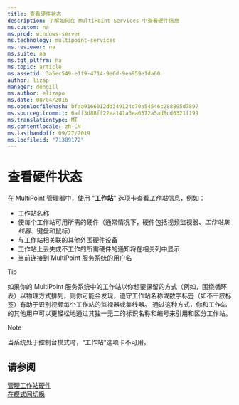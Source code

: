 ```yaml
---
title: 查看硬件状态
description: 了解如何在 MultiPoint Services 中查看硬件信息
ms.custom: na
ms.prod: windows-server
ms.technology: multipoint-services
ms.reviewer: na
ms.suite: na
ms.tgt_pltfrm: na
ms.topic: article
ms.assetid: 3a5ec549-e1f9-4714-9e6d-9ea959e1da60
author: lizap
manager: dongill
ms.author: elizapo
ms.date: 08/04/2016
ms.openlocfilehash: bfaa9166012dd349124c70a54546c288895d7897
ms.sourcegitcommit: 6aff3d88ff22ea141a6ea6572a5ad8dd6321f199
ms.translationtype: MT
ms.contentlocale: zh-CN
ms.lasthandoff: 09/27/2019
ms.locfileid: "71389172"
---
```

# <a name="view-hardware-status"></a>查看硬件状态
在 MultiPoint 管理器中，使用 "**工作站**" 选项卡查看*工作站*信息，例如：  
  
-   工作站名称  
-   使每个工作站可用所需的硬件（通常情况下，硬件包括视频监视器、*工作站集线器*、键盘和鼠标） 
-   与工作站相关联的其他外围硬件设备  
-   工作站上丢失或不工作的所需硬件的通知将在相关列中显示  
-   当前连接到 MultiPoint 服务系统的用户名  
  
> [!TIP]  
> 如果你的 MultiPoint 服务系统中的工作站以你想要保留的方式（例如，围绕循环表）以物理方式排列，则你可能会发现，遵守工作站名称或数字标签（如不干胶标签）有助于识别视频每个工作站的监视器或集线器。 通过这种方式，你和工作站的其他用户可以更轻松地通过其独一无二的标识名称和编号来引用和区分工作站。  
  
> [!NOTE]  
> 当系统处于控制台模式时，“工作站”选项卡不可用。  
  
## <a name="see-also"></a>请参阅  
[管理工作站硬件](Manage-Station-Hardware.md)  
[在模式间切换](Switch-Between-Modes.md)